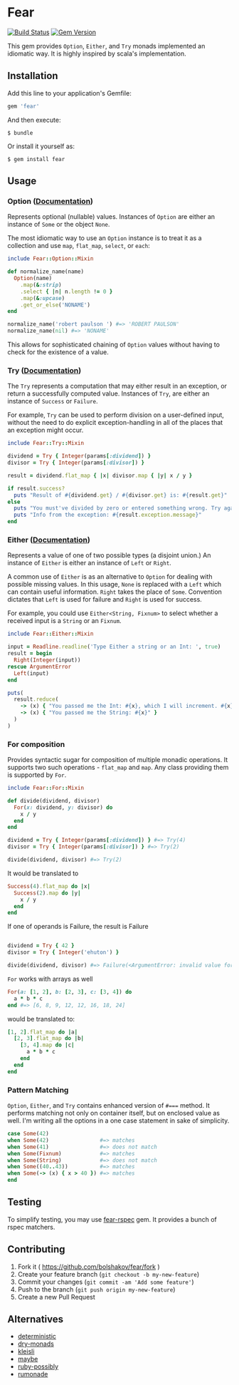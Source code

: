 # Fear
[![Build Status](https://travis-ci.org/bolshakov/fear.svg?branch=master)](https://travis-ci.org/bolshakov/fear)
[![Gem Version](https://badge.fury.io/rb/fear.svg)](https://badge.fury.io/rb/fear)

This gem provides `Option`, `Either`, and `Try` monads implemented an idiomatic way. 
 It is highly inspired by scala's implementation. 

## Installation

Add this line to your application's Gemfile:

```ruby
gem 'fear'
```

And then execute:

    $ bundle

Or install it yourself as:

    $ gem install fear

## Usage

### Option ([Documentation](http://www.rubydoc.info/github/bolshakov/fear/master/Fear/Option))

Represents optional (nullable) values. Instances of `Option` are either an instance of 
`Some` or the object `None`.

The most idiomatic way to use an `Option` instance is to treat it
as a collection and use `map`, `flat_map`, `select`, or `each`:

```ruby
include Fear::Option::Mixin

def normalize_name(name)
  Option(name)
    .map(&:strip)
    .select { |n| n.length != 0 }
    .map(&:upcase)
    .get_or_else('NONAME')
end

normalize_name('robert paulson ') #=> 'ROBERT PAULSON'
normalize_name(nil) #=> 'NONAME' 
```

This allows for sophisticated chaining of `Option` values without
having to check for the existence of a value.

### Try ([Documentation](http://www.rubydoc.info/github/bolshakov/fear/master/Fear/Try))

The `Try` represents a computation that may either result in an exception, 
or return a successfully computed value.  Instances of `Try`, are either 
an instance of `Success` or `Failure`.

For example, `Try` can be used to perform division on a user-defined input, 
without the need to do explicit exception-handling in all of the places 
that an exception might occur.

```ruby
include Fear::Try::Mixin

dividend = Try { Integer(params[:dividend]) }
divisor = Try { Integer(params[:divisor]) }

result = dividend.flat_map { |x| divisor.map { |y| x / y }

if result.success?
  puts "Result of #{dividend.get} / #{divisor.get} is: #{result.get}"
else
  puts "You must've divided by zero or entered something wrong. Try again"
  puts "Info from the exception: #{result.exception.message}"
end
```

### Either ([Documentation](http://www.rubydoc.info/github/bolshakov/fear/master/Fear/Either))

Represents a value of one of two possible types (a disjoint union.)
An instance of `Either` is either an instance of `Left` or `Right`.

A common use of `Either` is as an alternative to `Option` for dealing
with possible missing values.  In this usage, `None` is replaced
with a `Left` which can contain useful information.
`Right` takes the place of `Some`. Convention dictates
that `Left` is used for failure and `Right` is used for success.

For example, you could use `Either<String, Fixnum>` to select whether a
received input is a `String` or an `Fixnum`.

```ruby
include Fear::Either::Mixin

input = Readline.readline('Type Either a string or an Int: ', true)
result = begin
  Right(Integer(input))
rescue ArgumentError
  Left(input)
end

puts(
  result.reduce(
    -> (x) { "You passed me the Int: #{x}, which I will increment. #{x} + 1 = #{x+1}" },
    -> (x) { "You passed me the String: #{x}" }
  )
)
``` 
  
### For composition

Provides syntactic sugar for composition of multiple monadic operations. 
It supports two such operations - `flat_map` and `map`. Any class providing them
is supported by `For`.

```ruby
include Fear::For::Mixin

def divide(dividend, divisor)
  For(x: dividend, y: divisor) do 
    x / y
  end
end

dividend = Try { Integer(params[:dividend]) } #=> Try(4)
divisor = Try { Integer(params[:divisor]) } #=> Try(2)

divide(dividend, divisor) #=> Try(2)
```

It would be translated to 

```ruby
Success(4).flat_map do |x|
  Success(2).map do |y|
    x / y
  end
end
```

If one of operands is Failure, the result is Failure

```ruby

dividend = Try { 42 }
divisor = Try { Integer('ehuton') }

divide(dividend, divisor) #=> Failure(<ArgumentError: invalid value for Integer(): "ehuton">)
```

`For` works with arrays as well

```ruby
For(a: [1, 2], b: [2, 3], c: [3, 4]) do 
  a * b * c
end #=> [6, 8, 9, 12, 12, 16, 18, 24]
```
 
would be translated to:

```ruby
[1, 2].flat_map do |a|
  [2, 3].flat_map do |b|
    [3, 4].map do |c|
      a * b * c
    end
  end
end
```

### Pattern Matching

`Option`, `Either`, and `Try` contains enhanced version of `#===` method. It performs matching not 
only on container itself, but on enclosed value as well. I'm writing all the options in a one 
case statement in sake of simplicity.
 
```ruby
case Some(42)
when Some(42)                #=> matches
when Some(41)                #=> does not match
when Some(Fixnum)            #=> matches
when Some(String)            #=> does not match
when Some((40..43))          #=> matches
when Some(-> (x) { x > 40 }) #=> matches
end  
```

## Testing

To simplify testing, you may use [fear-rspec](https://github.com/bolshakov/fear-rspec) gem. It
provides a bunch of rspec matchers.

## Contributing

1. Fork it ( https://github.com/bolshakov/fear/fork )
2. Create your feature branch (`git checkout -b my-new-feature`)
3. Commit your changes (`git commit -am 'Add some feature'`)
4. Push to the branch (`git push origin my-new-feature`)
5. Create a new Pull Request

## Alternatives

* [deterministic](https://github.com/pzol/deterministic)
* [dry-monads](https://github.com/dry-rb/dry-monads)
* [kleisli](https://github.com/txus/kleisli)
* [maybe](https://github.com/bhb/maybe)
* [ruby-possibly](https://github.com/rap1ds/ruby-possibly)
* [rumonade](https://github.com/ms-ati/rumonade)
